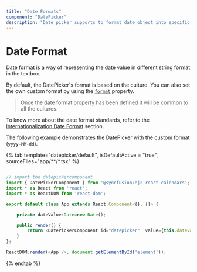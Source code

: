 ```yaml
---
title: "Date Formats"
component: "DatePicker"
description: "Date picker supports to format date object into specific string format to simplify the date representation. It adapts to any culture specific date formats when it is globalized."
---
```


# Date Format

Date format is a way of representing the date value in different string format in the textbox.

By default, the DatePicker's format is based on the culture. You can also set the own
custom format by using the
[`format`](../api/datepicker#format)
property.

> Once the date format property has been defined it will be common to all the cultures.

To know more about the date format standards, refer to the
[Internationalization Date Format](http://ej2.syncfusion.com/documentation/base/internationalization/)
section.

The following example demonstrates the DatePicker with the custom format (`yyyy-MM-dd`).

{% tab template="datepicker/default", isDefaultActive = "true", sourceFiles="app/**/*.tsx" %}

```typescript

// import the datepickercomponent
import { DatePickerComponent } from '@syncfusion/ej2-react-calendars';
import * as React from 'react';
import * as ReactDOM from 'react-dom';

export default class App extends React.Component<{}, {}> {

    private dateValue:Date=new Date();

    public render() {
        return <DatePickerComponent id="datepicker"  value={this.dateValue} format='yyyy-MM-dd' placeholder='Enter date' />
    }
};

ReactDOM.render(<App />, document.getElementById('element'));

```

{% endtab %}
